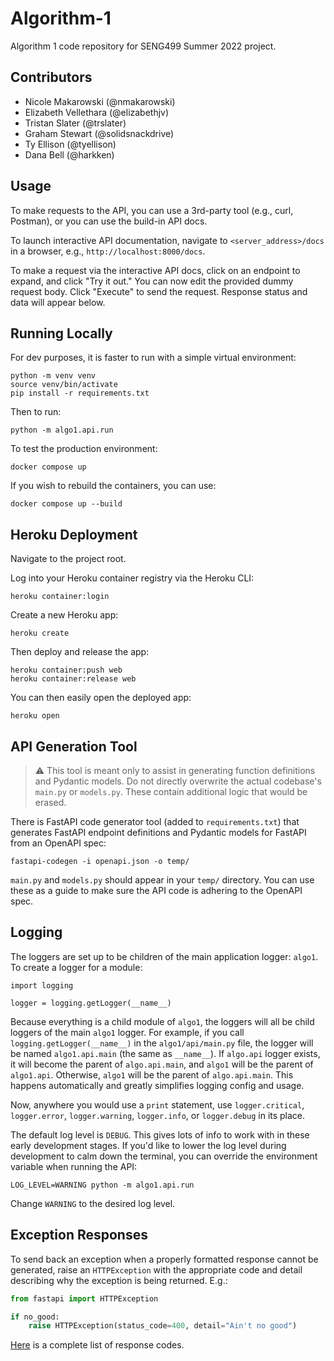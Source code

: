 # Algorithm-1

Algorithm 1 code repository for SENG499 Summer 2022 project.

## Contributors

- Nicole Makarowski (@nmakarowski)
- Elizabeth Vellethara (@elizabethjv)
- Tristan Slater (@trslater)
- Graham Stewart (@solidsnackdrive)
- Ty Ellison (@tyellison)
- Dana Bell (@harkken)

## Usage

To make requests to the API, you can use a 3rd-party tool (e.g., curl, Postman), or you can use the build-in API docs.

To launch interactive API documentation, navigate to `<server_address>/docs` in a browser, e.g., `http://localhost:8000/docs`.

To make a request via the interactive API docs, click on an endpoint to expand, and click "Try it out." You can now edit the provided dummy request body. Click "Execute" to send the request. Response status and data will appear below.

## Running Locally

For dev purposes, it is faster to run with a simple virtual environment:

```
python -m venv venv
source venv/bin/activate
pip install -r requirements.txt
```

Then to run:

```
python -m algo1.api.run
```

To test the production environment:

```
docker compose up
```

If you wish to rebuild the containers, you can use:

```
docker compose up --build
```

## Heroku Deployment

Navigate to the project root.

Log into your Heroku container registry via the Heroku CLI:

```
heroku container:login
```

Create a new Heroku app:

```
heroku create
```

Then deploy and release the app:

```
heroku container:push web
heroku container:release web
```

You can then easily open the deployed app:

```
heroku open
```

## API Generation Tool

> :warning: This tool is meant only to assist in generating function definitions and Pydantic models. Do not directly overwrite the actual codebase's `main.py` or `models.py`. These contain additional logic that would be erased.

There is FastAPI code generator tool (added to `requirements.txt`) that generates FastAPI endpoint definitions and Pydantic models for FastAPI from an OpenAPI spec:

```
fastapi-codegen -i openapi.json -o temp/
```

`main.py` and `models.py` should appear in your `temp/` directory. You can use these as a guide to make sure the API code is adhering to the OpenAPI spec.

## Logging

The loggers are set up to be children of the main application logger: `algo1`. To create a logger for a module:

```
import logging

logger = logging.getLogger(__name__)
```

Because everything is a child module of `algo1`, the loggers will all be child loggers of the main `algo1` logger. For example, if you call `logging.getLogger(__name__)` in the `algo1/api/main.py` file, the logger will be named `algo1.api.main` (the same as `__name__`). If `algo.api` logger exists, it will become the parent of `algo.api.main`, and `algo1` will be the parent of `algo1.api`. Otherwise, `algo1` will be the parent of `algo.api.main`. This happens automatically and greatly simplifies logging config and usage.

Now, anywhere you would use a `print` statement, use `logger.critical`, `logger.error`, `logger.warning`, `logger.info`, or `logger.debug` in its place.

The default log level is `DEBUG`. This gives lots of info to work with in these early development stages. If you'd like to lower the log level during development to calm down the terminal, you can override the environment variable when running the API:

```
LOG_LEVEL=WARNING python -m algo1.api.run
```

Change `WARNING` to the desired log level.

## Exception Responses

To send back an exception when a properly formatted response cannot be generated, raise an `HTTPException` with the appropriate code and detail describing why the exception is being returned. E.g.:

```py
from fastapi import HTTPException

if no_good:
    raise HTTPException(status_code=400, detail="Ain't no good")
```

[Here](https://developer.mozilla.org/en-US/docs/Web/HTTP/Status) is a complete list of response codes.

